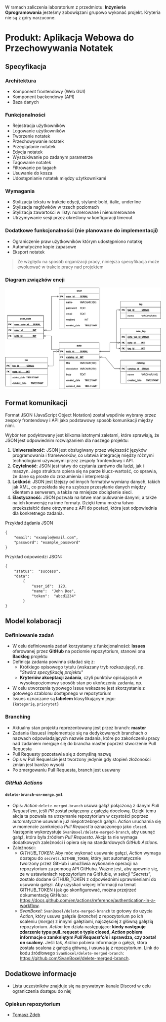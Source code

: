 W ramach zaliczenia laboratorium z przedmiotu: **Inżynieria Oprogramowania** jesteśmy zobowiązani grupowo wykonać projekt. Kryteria nie są z góry narzucone.

# Produkt: Aplikacja Webowa do Przechowywania Notatek

## Specyfikacja

###  Architektura

-   Komponent frontendowy (Web GUI)
-   Komponent backendowy (API)
-   Baza danych

### Funkcjonalności

-   Rejestracja użytkowników
-   Logowanie użytkowników
-   Tworzenie notatek
-   Przechowywanie notatek
-   Przeglądanie notatek
-   Edycja notatek
-   Wyszukiwanie po zadanym parametrze
-   Tagowanie notatek
-   Filtrowanie po tagach
-   Usuwanie do kosza
-   Udostępnianie notatek między użytkownikami

### Wymagania

-   Stylizacja tekstu w trakcie edycji, stylami: bold, italic, underline
-   Stylizacja nagłówków w trzech poziomach
-   Stylizacja zawartości w listy: numerowane i nienumerowane
-   Utrzymywanie sesji przez określony w konfiguracji timeout

### Dodatkowe funkcjonalności (nie planowane do implementacji)

-   Ograniczenie praw użytkowników którym udostępniono notatkę
-   Automatyczne kopie zapasowe
-   Eksport notatek

> Ze względu na sposób organizacji pracy, niniejsza specyfikacja może ewoluować w trakcie pracy nad projektem

### Diagram związków encji
![Entity-Relationship-Diagram](https://github.com/Tomasz-Zdeb/Software-Engineering-Class-Project/blob/master/DB/ERD-diagram.drawio.png)

## Format komunikacji 
Format  JSON  (JavaScript Object Notation) został wspólnie  wybrany  przez  zespoły  frontendowy  i  API  jako  podstawowy  sposób  komunikacji  między  nimi.

Wybór  ten  podyktowany  jest  kilkoma  istotnymi  zaletami, które  sprawiają, że  JSON  jest  odpowiednim  rozwiązaniem  dla  naszego  projektu: 
1. **Uniwersalność**: JSON  jest  obsługiwany  przez  większość języków  programowania  i  frameworków, co  ułatwia  integrację między  różnymi  technologiami  używanymi  przez  zespoły  frontendowy  i  API. 
2.  **Czytelność**: JSON  jest łatwy  do  czytania  zarówno  dla  ludzi, jak  i  maszyn. Jego  struktura  opiera  się na  parze  klucz-wartość, co  sprawia, że  dane  są proste  do  zrozumienia  i  interpretacji. 
3.  **Lekkość**: JSON  jest  lżejszy  od  innych  formatów  wymiany  danych, takich  jak  XML, co  przekłada  się na  szybsze  przesyłanie  danych  między  klientem  a  serwerem, a  także  na  mniejsze  obciążenie  sieci. 
4. **Elastyczność**: JSON  pozwala  na łatwe  manipulowanie  danymi, a  także  na  ich  konwersję na  inne  formaty. Dzięki  temu  można łatwo  przekształcić dane  otrzymane  z  API  do  postaci, która  jest  odpowiednia  dla  konkretnego  zadania.

Przykład żądania JSON

    { 
	    "email": "example@email.com", 
	    "password": "example_password" 
	}

Przykład odpowiedzi JSON:

    {  
	    "status":  "success",  
	    "data":  
		    {  
			    "user_id":  123,  
			    "name":  "John Doe",  
			    "token":  "abcd1234"  
		    }  
    }

## Model kolaboracji

### Definiowanie zadań

* W celu definiowania zadań korzystamy z funkcjonalności: **Issues** oferowanej przez **GitHub** na poziomie repozytorium, stanowi ona **Backlog** projektu
* Definicja zadania powinna składać się z:
  * Krótkiego opisowego tytułu (wskazany tryb rozkazujący), np. "*Stwórz specyfikację projektu*"
  * **Kryteriów akceptacji zadania**, czyli punktów opisujących w wysokopoziomowy sposób stan po ukończeniu zadania, np.
* W celu utworzenia typowego Issue wskazane jest skorzystanie z gotowego szablonu dostępnego w repozytorium
* Issues oznaczane są **labelem** klasyfikującym jego: `{kategorię,priorytet}`

### Branching
* Aktualny stan projektu reprezentowany jest przez branch: **master**
* Zadania (Issues) implementuje się na dedykowanych branchach o nazwach odpowiadających nazwie zadania, które po zakończeniu pracy nad zadaniem merguje się do brancha master poprzez stworzenie Pull Requesta
* Pull Requesty pozostawia się z domyślną nazwę
* Opis w Pull Requeście jest tworzony jedynie gdy stopień złożoności zmian jest bardzo wysoki
* Po zmergowaniu Pull Requesta, branch jest usuwany

### _GitHub Actions_
#### ```delete-branch-on-merge.yml```
- Opis:
_Action_ ```delete-merged-branch``` usuwa gałąź połączoną z danym _Pull Request'em_, jeśli _PR_ został połączony z gałęzią docelową. Dzięki temu akcja ta pozwala na utrzymanie repozytorium w czystości poprzez automatyczne usuwanie już niepotrzebnych gałęzi. _Action_ uruchamia się w momencie zamknięcia _Pull Request'a_ oznaczonego jako ```closed```. Następnie wykorzystuje ```SvanBoxel/delete-merged-branch```, aby usunąć gałąź, która była źródłem _Pull Requesta_. Akcja ta nie wymaga dodatkowych zależności i opiera się na standardowych _GitHub Actions_.
- Zależności:
  - _GITHUB_TOKEN_:
  Aby móc wykonać usuwanie gałęzi, _Action_ wymaga dostępu do ```secrets.GITHUB_TOKEN```, który jest automatycznie tworzony przez GitHub i umożliwia wykonanie operacji na repozytorium za pomocą API GitHuba. Ważne jest, aby upewnić się, że w ustawieniach repozytorium na GitHubie, w sekcji "_Secrets_", zostało dodane GITHUB_TOKEN z odpowiednimi uprawnieniami do usuwania gałęzi. Aby uzyskać więcej informacji na temat GITHUB_TOKEN i jak go skonfigurować, można przejrzeć dokumentację GitHuba: https://docs.github.com/en/actions/reference/authentication-in-a-workflow.
  -	_SvanBoxel_:
  ```SvanBoxel/delete-merged-branch``` to gotowy do użycia _Action_, który usuwa gałęzie (_branche_) z repozytorium po ich scaleniu (_merge_) z innymi gałęziami, najczęściej z główną gałęzią repozytorium. _Action_ ten działa następująco: **kiedy następuje zdarzenie typu pull_request o typie closed, _Action_ pobiera informacje o zamkniętym _Pull Request'cie_ i sprawdza, czy został on scalony**. Jeśli tak, _Action_ pobiera informacje o gałęzi, która została scalona z gałęzią główną, i usuwa ją z repozytorium. Link do kodu źródłowego ```SvanBoxel/delete-merged-branch```: https://github.com/SvanBoxel/delete-merged-branch.




## Dodatkowe informacje

* Lista uczestników znajduje się na prywatnym kanale Discord w celu ograniczenia dostępu do niej

### Opiekun repozytorium

* [Tomasz Zdeb](https://github.com/Tomasz-Zdeb)
